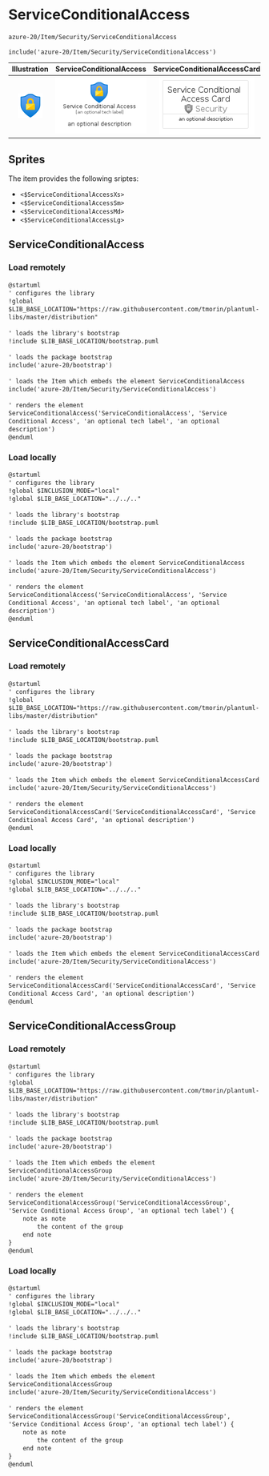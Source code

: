 # ServiceConditionalAccess


```text
azure-20/Item/Security/ServiceConditionalAccess
```

```text
include('azure-20/Item/Security/ServiceConditionalAccess')
```



| Illustration | ServiceConditionalAccess | ServiceConditionalAccessCard | ServiceConditionalAccessGroup |
| :---: | :---: | :---: | :---: |
| ![illustration for Illustration](../../../azure-20/Item/Security/ServiceConditionalAccess.png) | ![illustration for ServiceConditionalAccess](../../../azure-20/Item/Security/ServiceConditionalAccess.Local.png) | ![illustration for ServiceConditionalAccessCard](../../../azure-20/Item/Security/ServiceConditionalAccessCard.Local.png) | ![illustration for ServiceConditionalAccessGroup](../../../azure-20/Item/Security/ServiceConditionalAccessGroup.Local.png) |



## Sprites
The item provides the following sriptes:

- `<$ServiceConditionalAccessXs>`
- `<$ServiceConditionalAccessSm>`
- `<$ServiceConditionalAccessMd>`
- `<$ServiceConditionalAccessLg>`





## ServiceConditionalAccess

### Load remotely
```plantuml
@startuml
' configures the library
!global $LIB_BASE_LOCATION="https://raw.githubusercontent.com/tmorin/plantuml-libs/master/distribution"

' loads the library's bootstrap
!include $LIB_BASE_LOCATION/bootstrap.puml

' loads the package bootstrap
include('azure-20/bootstrap')

' loads the Item which embeds the element ServiceConditionalAccess
include('azure-20/Item/Security/ServiceConditionalAccess')

' renders the element
ServiceConditionalAccess('ServiceConditionalAccess', 'Service Conditional Access', 'an optional tech label', 'an optional description')
@enduml
```

### Load locally
```plantuml
@startuml
' configures the library
!global $INCLUSION_MODE="local"
!global $LIB_BASE_LOCATION="../../.."

' loads the library's bootstrap
!include $LIB_BASE_LOCATION/bootstrap.puml

' loads the package bootstrap
include('azure-20/bootstrap')

' loads the Item which embeds the element ServiceConditionalAccess
include('azure-20/Item/Security/ServiceConditionalAccess')

' renders the element
ServiceConditionalAccess('ServiceConditionalAccess', 'Service Conditional Access', 'an optional tech label', 'an optional description')
@enduml
```

## ServiceConditionalAccessCard

### Load remotely
```plantuml
@startuml
' configures the library
!global $LIB_BASE_LOCATION="https://raw.githubusercontent.com/tmorin/plantuml-libs/master/distribution"

' loads the library's bootstrap
!include $LIB_BASE_LOCATION/bootstrap.puml

' loads the package bootstrap
include('azure-20/bootstrap')

' loads the Item which embeds the element ServiceConditionalAccessCard
include('azure-20/Item/Security/ServiceConditionalAccess')

' renders the element
ServiceConditionalAccessCard('ServiceConditionalAccessCard', 'Service Conditional Access Card', 'an optional description')
@enduml
```

### Load locally
```plantuml
@startuml
' configures the library
!global $INCLUSION_MODE="local"
!global $LIB_BASE_LOCATION="../../.."

' loads the library's bootstrap
!include $LIB_BASE_LOCATION/bootstrap.puml

' loads the package bootstrap
include('azure-20/bootstrap')

' loads the Item which embeds the element ServiceConditionalAccessCard
include('azure-20/Item/Security/ServiceConditionalAccess')

' renders the element
ServiceConditionalAccessCard('ServiceConditionalAccessCard', 'Service Conditional Access Card', 'an optional description')
@enduml
```

## ServiceConditionalAccessGroup

### Load remotely
```plantuml
@startuml
' configures the library
!global $LIB_BASE_LOCATION="https://raw.githubusercontent.com/tmorin/plantuml-libs/master/distribution"

' loads the library's bootstrap
!include $LIB_BASE_LOCATION/bootstrap.puml

' loads the package bootstrap
include('azure-20/bootstrap')

' loads the Item which embeds the element ServiceConditionalAccessGroup
include('azure-20/Item/Security/ServiceConditionalAccess')

' renders the element
ServiceConditionalAccessGroup('ServiceConditionalAccessGroup', 'Service Conditional Access Group', 'an optional tech label') {
    note as note
        the content of the group
    end note
}
@enduml
```

### Load locally
```plantuml
@startuml
' configures the library
!global $INCLUSION_MODE="local"
!global $LIB_BASE_LOCATION="../../.."

' loads the library's bootstrap
!include $LIB_BASE_LOCATION/bootstrap.puml

' loads the package bootstrap
include('azure-20/bootstrap')

' loads the Item which embeds the element ServiceConditionalAccessGroup
include('azure-20/Item/Security/ServiceConditionalAccess')

' renders the element
ServiceConditionalAccessGroup('ServiceConditionalAccessGroup', 'Service Conditional Access Group', 'an optional tech label') {
    note as note
        the content of the group
    end note
}
@enduml
```

